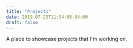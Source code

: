 ```yaml
---
title: "Projects"
date: 2019-07-25T11:54:05-04:00
draft: false
---
```


A place to showcase projects that I'm working on.

